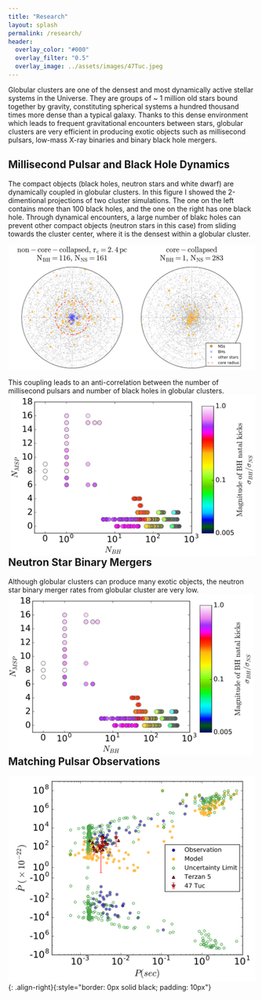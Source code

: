 ```yaml
---
title: "Research"
layout: splash
permalink: /research/
header:
  overlay_color: "#000"
  overlay_filter: "0.5"
  overlay_image: ../assets/images/47Tuc.jpeg
---
```

Globular clusters are one of the densest and most dynamically active stellar systems in the Universe. They are groups of ~ 1 million old stars bound together by gravity, constituting spherical systems a hundred thousand times more dense than a typical galaxy. Thanks to this dense environment which leads to frequent gravitational encounters between stars, globular clusters are very efficient in producing exotic objects such as millisecond pulsars, low-mass X-ray binaries and binary black hole mergers.

## Millisecond Pulsar and Black Hole Dynamics
The compact objects (black holes, neutron stars and white dwarf) are dynamically coupled in globular clusters. In this figure I showed the 2-dimentional projections of two cluster simulations. The one on the left contains more than 100 black holes, and the one on the right has one black hole. Through dynamical encounters, a large number of blakc holes can prevent other compact objects (neutron stars in this case) from sliding towards the cluster center, where it is the densest within a globular cluster.
<div style="text-align:center"><img src="../assets/images/cc_noncc_2dproj.png" alt="" width="800"/></div>
<!--
![image-center](../assets/images/cc_noncc_2dproj.png){: .align-center}{:style="border: 1px solid black; padding: 10px"}
-->

This coupling leads to an anti-correlation between the number of millisecond pulsars and number of black holes in globular clusters. 
<img align="right" src="../assets/images/nbh_nmsp.png" alt="" width="500"/>
<!--
![image-left](../assets/images/nbh_nmsp.png){: .align-left}{:style="border: 0px solid black; padding: 10px"}
-->

## Neutron Star Binary Mergers
Although globular clusters can produce many exotic objects, the neutron star binary merger rates from globular cluster are very low. 
<img align="left" src="../assets/images/nbh_nmsp.png" alt="" width="500"/>

<!--
![image-right](../assets/images/merger_rate.png){: .align-right}{:style="border: 0px solid black; padding: 10px"}
-->

## Matching Pulsar Observations
![image-right](../assets/images/ppdot.png){: .align-right}{:style="border: 0px solid black; padding: 10px"}

<!--
47Tuc.jpeg           bio-photo.jpg        coffee.jpeg          merger_rate.png      ppdot.png
Ye_2019.jpg          cc_noncc_2dproj.png  gc_mass_rcrh.png     nbh_nmsp.png
-->
